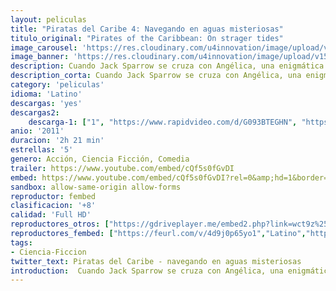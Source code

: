 ```yaml
---
layout: peliculas
title: "Piratas del Caribe 4: Navegando en aguas misteriosas"
titulo_original: "Pirates of the Caribbean: On strager tides"
image_carousel: 'https://res.cloudinary.com/u4innovation/image/upload/v1560728825/piratas-mareas-poster-min_otf3ot.jpg'
image_banner: 'https://res.cloudinary.com/u4innovation/image/upload/v1560728829/piratas-mareas-banner-min_a8mmia.jpg'
description: Cuando Jack Sparrow se cruza con Angélica, una enigmática mujer de su pasado, él no está seguro de que sea amor lo que ocurre entre ellos, o si ella es una despiadada impostora que lo está usando para hallar la famosa Fuente de la Juventud.
description_corta: Cuando Jack Sparrow se cruza con Angélica, una enigmática mujer de su pasado, él no está seguro de que sea amor lo que ocurre entre ellos, o si ella es una despiadada impostora que lo está usando para hallar la famosa Fuente de la Juventud.
category: 'peliculas'
idioma: 'Latino'
descargas: 'yes'
descargas2:
    descarga-1: ["1", "https://www.rapidvideo.com/d/G093BTEGHN", "https://www.google.com/s2/favicons?domain=www.rapidvideo.com","RapidVideo","https://res.cloudinary.com/imbriitneysam/image/upload/v1541473684/mexico.png", "Latino", "Full HD"]
anio: '2011'
duracion: '2h 21 min'
estrellas: '5'
genero: Acción, Ciencia Ficción, Comedia
trailer: https://www.youtube.com/embed/cQf5s0fGvDI
embed: https://www.youtube.com/embed/cQf5s0fGvDI?rel=0&amp;hd=1&border=0&wmode=opaque&enablejsapi=1&modestbranding=1&controls=1&showinfo=1
sandbox: allow-same-origin allow-forms
reproductor: fembed
clasificacion: '+8'
calidad: 'Full HD'
reproductores_otros: ["https://gdriveplayer.me/embed2.php?link=wct9z%252F6T0xj4vTlhEeYO7gUP2mg832KdbActTsNQZTXuGX9BCSBuIQ%252FIYU4vTuhvYypy2gmGXdWJM1J4ACCFfjTeGMONJjihakVZNn9AxJv9DteRMdvbvxr9Ktvp0IWXYfyYmuRvb6j5hprZprhDF1snSIRadb%252F5EV05pSY8G%252Fw4gKiC0N7cNaIxMEF8b1VM0eDjPzqaHzaVD2G0SNnV4R","Latino","https://granpelis.tv/jwplayer/?source=https%3A%2F%2Fstorage.googleapis.com%2Fcobalt-alliance-232913.appspot.com%2F6060558%2FUVhKQUVHaFYxMzhvTTV4cHFaNlVmdz09.mp4&id=395&type=mp4","Latino","https://mstream.space/kt6aqw0lmzjz","Latino","https://www.zembed.to/public/dist/asteroid.html?id=bc4ca2fe0b678d6004fd0d79a0afd644&title=Pirates%20of%20the%20Caribbean%204:%20On%20Stranger%20Tides","Latino"]
reproductores_fembed: ["https://feurl.com/v/4d9j0p65yo1","Latino","https://animekao.xyz/v/y2jnqhew00kql58","Latino","https://jplayer.club/v/m8qpxs5251ezym5","Latino"]
tags:
- Ciencia-Ficcion
twitter_text: Piratas del Caribe - navegando en aguas misteriosas
introduction:  Cuando Jack Sparrow se cruza con Angélica, una enigmática mujer de su pasado, él no está seguro de que sea amor lo que ocurre entre ellos, o si ella es una despiadada impostora que lo está usando para hallar la famosa Fuente de la Juventud.
---
```












